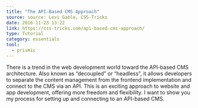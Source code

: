 ```yaml
---
title: "The API-Based CMS Approach"
source: source: Levi Gable, CSS-Tricks
date: 2016-11-23 13:22
link: https://css-tricks.com/api-based-cms-approach/
type: Tutorial
category: essentials
tool:
  - prismic 
---
```

There is a trend in the web development world toward the API-based CMS architecture. Also known as “decoupled” or “headless”, it allows developers to separate the content management from the frontend implementation and connect to the CMS via an API. This is an exciting approach to website and app development, offering more freedom and flexibility. I want to show you my process for setting up and connecting to an API-based CMS.





